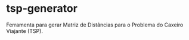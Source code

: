 # tsp-generator
Ferramenta para gerar Matriz de Distâncias para o Problema do Caxeiro Viajante (TSP).
